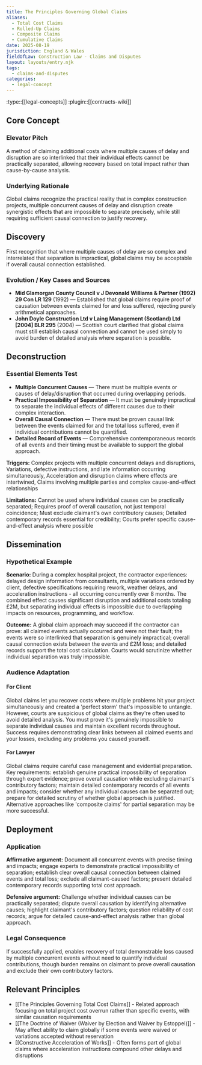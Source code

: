 ```yaml
---
title: The Principles Governing Global Claims
aliases:
  - Total Cost Claims
  - Rolled-Up Claims
  - Composite Claims
  - Cumulative Claims
date: 2025-08-19
jurisdiction: England & Wales
fieldOfLaw: Construction Law - Claims and Disputes
layout: layouts/entry.njk
tags:
  - claims-and-disputes
categories:
  - legal-concept
---
```


:type::[[legal-concepts]]
:plugin::[[contracts-wiki]]

## Core Concept

### Elevator Pitch

A method of claiming additional costs where multiple causes of delay and disruption are so interlinked that their individual effects cannot be practically separated, allowing recovery based on total impact rather than cause-by-cause analysis.

### Underlying Rationale

Global claims recognize the practical reality that in complex construction projects, multiple concurrent causes of delay and disruption create synergistic effects that are impossible to separate precisely, while still requiring sufficient causal connection to justify recovery.

## Discovery

First recognition that where multiple causes of delay are so complex and interrelated that separation is impractical, global claims may be acceptable if overall causal connection established.

### Evolution / Key Cases and Sources

- **Mid Glamorgan County Council v J Devonald Williams & Partner (1992) 29 Con LR 129** (1992) — Established that global claims require proof of causation between events claimed for and loss suffered, rejecting purely arithmetical approaches.
- **John Doyle Construction Ltd v Laing Management (Scotland) Ltd [2004] BLR 295** (2004) — Scottish court clarified that global claims must still establish causal connection and cannot be used simply to avoid burden of detailed analysis where separation is possible.

## Deconstruction

### Essential Elements Test

- **Multiple Concurrent Causes** — There must be multiple events or causes of delay/disruption that occurred during overlapping periods.
- **Practical Impossibility of Separation** — It must be genuinely impractical to separate the individual effects of different causes due to their complex interaction.
- **Overall Causal Connection** — There must be proven causal link between the events claimed for and the total loss suffered, even if individual contributions cannot be quantified.
- **Detailed Record of Events** — Comprehensive contemporaneous records of all events and their timing must be available to support the global approach.

**Triggers:** Complex projects with multiple concurrent delays and disruptions, Variations, defective instructions, and late information occurring simultaneously, Acceleration and disruption claims where effects are intertwined, Claims involving multiple parties and complex cause-and-effect relationships

**Limitations:** Cannot be used where individual causes can be practically separated; Requires proof of overall causation, not just temporal coincidence; Must exclude claimant's own contributory causes; Detailed contemporary records essential for credibility; Courts prefer specific cause-and-effect analysis where possible

## Dissemination

### Hypothetical Example

**Scenario:** During a complex hospital project, the contractor experiences: delayed design information from consultants, multiple variations ordered by client, defective specifications requiring rework, weather delays, and acceleration instructions - all occurring concurrently over 8 months. The combined effect causes significant disruption and additional costs totaling £2M, but separating individual effects is impossible due to overlapping impacts on resources, programming, and workflow.

**Outcome:** A global claim approach may succeed if the contractor can prove: all claimed events actually occurred and were not their fault; the events were so interlinked that separation is genuinely impractical; overall causal connection exists between the events and £2M loss; and detailed records support the total cost calculation. Courts would scrutinize whether individual separation was truly impossible.

### Audience Adaptation

#### For Client

Global claims let you recover costs where multiple problems hit your project simultaneously and created a 'perfect storm' that's impossible to untangle. However, courts are suspicious of global claims as they're often used to avoid detailed analysis. You must prove it's genuinely impossible to separate individual causes and maintain excellent records throughout. Success requires demonstrating clear links between all claimed events and your losses, excluding any problems you caused yourself.

#### For Lawyer

Global claims require careful case management and evidential preparation. Key requirements: establish genuine practical impossibility of separation through expert evidence; prove overall causation while excluding claimant's contributory factors; maintain detailed contemporary records of all events and impacts; consider whether any individual causes can be separated out; prepare for detailed scrutiny of whether global approach is justified. Alternative approaches like 'composite claims' for partial separation may be more successful.

## Deployment

### Application

**Affirmative argument:** Document all concurrent events with precise timing and impacts; engage experts to demonstrate practical impossibility of separation; establish clear overall causal connection between claimed events and total loss; exclude all claimant-caused factors; present detailed contemporary records supporting total cost approach.

**Defensive argument:** Challenge whether individual causes can be practically separated; dispute overall causation by identifying alternative causes; highlight claimant's contributory factors; question reliability of cost records; argue for detailed cause-and-effect analysis rather than global approach.

### Legal Consequence

If successfully applied, enables recovery of total demonstrable loss caused by multiple concurrent events without need to quantify individual contributions, though burden remains on claimant to prove overall causation and exclude their own contributory factors.

## Relevant Principles

- [[The Principles Governing Total Cost Claims]] - Related approach focusing on total project cost overrun rather than specific events, with similar causation requirements
- [[The Doctrine of Waiver (Waiver by Election and Waiver by Estoppel)]] - May affect ability to claim globally if some events were waived or variations accepted without reservation
- [[Constructive Acceleration of Works]] - Often forms part of global claims where acceleration instructions compound other delays and disruptions
